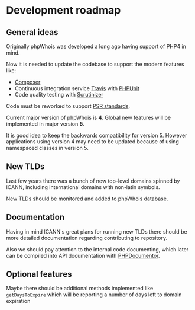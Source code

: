 Development roadmap
===================

General ideas
-------------
Originally phpWhois was developed a long ago having support of PHP4 in mind.

Now it is needed to update the codebase to support the modern features like:

- [Composer](https://getcomposer.org/ "Composer")
- Continuous integration service [Travis](https://travis-ci.org/ "Travis") with [PHPUnit](https://phpunit.de/ "PHPUnit")
- Code quality testing with [Scrutinizer](https://scrutinizer-ci.com "Scrutinizer")

Code must be reworked to support [PSR standards](http://www.php-fig.org/ "PSR standards").

Current major version of phpWhois is **4**. Global new features will be implemented in major version **5**.

It is good idea to keep the backwards compatibility for version 5. However applications using version 4 may need to be updated because of using namespaced classes in version 5.

New TLDs
--------
Last few years there was a bunch of new top-level domains spinned by ICANN, including international domains with non-latin symbols.

New TLDs should be monitored and added to phpWhois database.

Documentation
-------------
Having in mind ICANN's great plans for running new TLDs there should be more detailed documentation regarding contributing to repository.

Also we should pay attention to the internal code documenting, which later can be compiled into API documentation with [PHPDocumentor](http://www.phpdoc.org/ "PHPDocumentor").

Optional features
-----------------
Maybe there should be additional methods implemented like `getDaysToExpire` which will be reporting a number of days left to domain expiration 